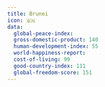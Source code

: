```yaml
---
title: Brunei
icon: 🇧🇳
data:
  global-peace-index:
  gross-domestic-product: 140
  human-development-index: 55
  world-happiness-report:
  cost-of-living: 99
  good-country-index: 111
  global-freedom-score: 151
---
```


